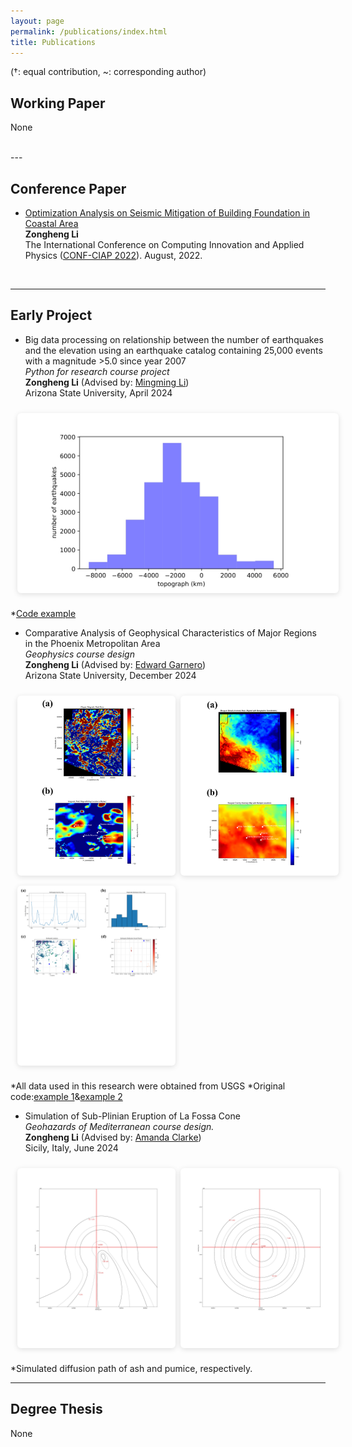 ```yaml
---
layout: page
permalink: /publications/index.html
title: Publications
---
```

<style>
/* === 纵向图片优化版 === */
.img-grid {
    display: grid;
    grid-template-columns: repeat(auto-fit, minmax(240px, 1fr)); /* 缩小最小列宽 */
    gap: 1rem;
    margin: 1.5rem -0.8rem; /* 负边距补偿 */
}

.img-grid img {
    width: 100%;
    height: 320px; /* 增加高度适应竖图 */
    object-fit: contain; /* 改为contain完整显示 */
    object-position: center top; /* 顶部对齐 */
    border-radius: 6px;
    background: #fff; /* 添加白色背景 */
    box-shadow: 0 2px 8px rgba(0,0,0,0.12);
    padding: 4px; /* 留白 */
}

/* 创建竖图专用类 */
.img-grid.vertical {
    grid-template-columns: repeat(auto-fit, minmax(180px, 1fr));
}
.img-grid.vertical img {
    height: 280px;
    object-position: contain;
}

/* 响应式调整 */
@media (max-width: 768px) {
    .img-grid {
        margin: 1rem -0.5rem;
    }
    .img-grid img {
        height: 280px;
    }
}
</style>

(†: equal contribution, ~: corresponding author)

## Working Paper

None

<br>
---

## Conference Paper

- [Optimization Analysis on Seismic Mitigation of Building Foundation in Coastal Area](https://iopscience.iop.org/article/10.1088/1742-6596/2386/1/012055)<br>**Zongheng Li**<br>The International Conference on Computing Innovation and Applied Physics ([CONF-CIAP 2022](https://2022.confciap.org/)). August, 2022.

<br>


---

## Early Project

- Big data processing on relationship between the number of earthquakes and the elevation using an earthquake catalog containing 25,000 events with a magnitude >5.0 since year 2007<br> 
  *Python for research course project*  
  **Zongheng Li** (Advised by: [Mingming Li](https://search.asu.edu/profile/1558323))  
  Arizona State University, April 2024
  <div class="img-grid vertical">
    <img src="/images/ses494personal.jpg">
  </div>
*[Code example](https://Royleezh.github.io/file/ses494.pdf)

- Comparative Analysis of Geophysical Characteristics of Major Regions in the Phoenix Metropolitan Area  
  *Geophysics course design*  
  **Zongheng Li** (Advised by: [Edward Garnero](https://search.asu.edu/profile/216280))  
  Arizona State University, December 2024
  <div class="img-grid vertical">
    <img src="/images/Aeromagnetic2.jpg">
    <img src="/images/Bouguer2.jpg">
    <img src="/images/EQstatistics.jpg">
  </div>
*All data used in this research were obtained from USGS
*Original code:[example 1](https://Royleezh.github.io/file/4Diagrams.pdf)&[example 2](https://Royleezh.github.io/file/MagneticData.pdf)

- Simulation of Sub-Plinian Eruption of La Fossa Cone   
  *Geohazards of Mediterranean course design.*  
  **Zongheng Li** (Advised by: [Amanda Clarke](https://search.asu.edu/profile/499877))  
  Sicily, Italy, June 2024
  
  <div class="img-grid vertical">
    <img src="/images/ash.jpg">
    <img src="/images/pumice.jpg">
  </div>
*Simulated diffusion path of ash and pumice, respectively.

---

## Degree Thesis

None

<br>